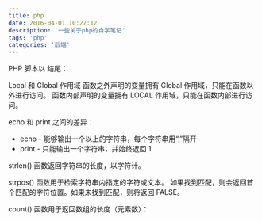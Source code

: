 ```yaml
---
title: php
date: 2016-04-01 10:27:12
description: '一些关于php的自学笔记'
tags: 'php'
categories: '后端'
---
```


PHP 脚本以 <?php 开头，以 ?> 结尾：

Local 和 Global 作用域
函数之外声明的变量拥有 Global 作用域，只能在函数以外进行访问。
函数内部声明的变量拥有 LOCAL 作用域，只能在函数内部进行访问。

echo 和 print 之间的差异：

 + echo - 能够输出一个以上的字符串，每个字符串用“,”隔开
 + print - 只能输出一个字符串，并始终返回 1


strlen() 函数返回字符串的长度，以字符计。

strpos() 函数用于检索字符串内指定的字符或文本。
如果找到匹配，则会返回首个匹配的字符位置。如果未找到匹配，则将返回 FALSE。

count() 函数用于返回数组的长度（元素数）：